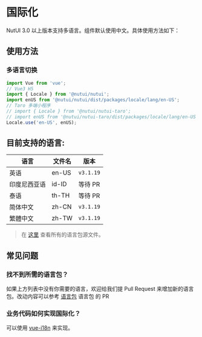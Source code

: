 # 国际化

NutUI 3.0 以上版本支持多语言。组件默认使用中文。具体使用方法如下：

## 使用方法

### 多语言切换

```javascript
import Vue from 'vue';
// Vue3 H5
import { Locale } from '@nutui/nutui';
import enUS from '@nutui/nutui/dist/packages/locale/lang/en-US';
// Taro 多端小程序
// import { Locale } from '@nutui/nutui-taro';
// import enUS from '@nutui/nutui-taro/dist/packages/locale/lang/en-US';
Locale.use('en-US', enUS);
```

## 目前支持的语言:

| 语言         | 文件名 | 版本      |
|--------------|--------|-----------|
| 英语         | en-US  | `v3.1.19` |
| 印度尼西亚语 | id-ID  | 等待 PR   |
| 泰语         | th-TH  | 等待 PR   |
| 简体中文     | zh-CN  | `v3.1.19` |
| 繁體中文     | zh-TW  | `v3.1.19` |

> 在 [这里](https://github.com/jdf2e/nutui/tree/next/src/packages/locale/lang) 查看所有的语言包源文件。

## 常见问题

### 找不到所需的语言包？

如果上方列表中没有你需要的语言，欢迎给我们提 Pull Request 来增加新的语言包。改动内容可以参考 [语言包](https://github.com/jdf2e/nutui/tree/next/src/packages/locale/lang) 语言包 的 PR

### 业务代码如何实现国际化？

可以使用 [vue-i18n](https://github.com/kazupon/vue-i18n) 来实现。